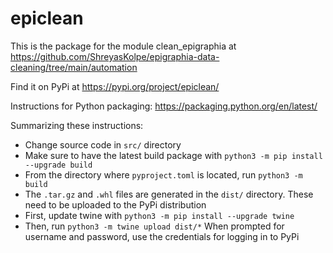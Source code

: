 # epiclean

This is the package for the module clean_epigraphia at https://github.com/ShreyasKolpe/epigraphia-data-cleaning/tree/main/automation

Find it on PyPi at https://pypi.org/project/epiclean/

Instructions for Python packaging: https://packaging.python.org/en/latest/

Summarizing these instructions:

* Change source code in `src/` directory
* Make sure to have the latest build package with
```python3 -m pip install --upgrade build```
* From the directory where `pyproject.toml` is located, run
```python3 -m build```
* The `.tar.gz` and `.whl` files are generated in the `dist/` directory. These need to be uploaded to the PyPi distribution
* First, update twine with
```python3 -m pip install --upgrade twine```
* Then, run
```python3 -m twine upload dist/*```
When prompted for username and password, use the credentials for logging in to PyPi